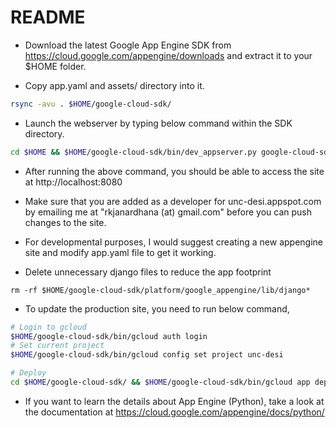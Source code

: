 README
======
* Download the latest Google App Engine SDK from https://cloud.google.com/appengine/downloads and extract it to your $HOME folder.

* Copy app.yaml and assets/ directory into it.

```bash
rsync -avu . $HOME/google-cloud-sdk/

```

* Launch the webserver by typing below command within the SDK directory.
```bash
cd $HOME && $HOME/google-cloud-sdk/bin/dev_appserver.py google-cloud-sdk
```

* After running the above command, you should be able to access the site at http://localhost:8080

* Make sure that you are added as a developer for unc-desi.appspot.com by emailing me at "rkjanardhana (at) gmail.com" before you can push changes to the site. 

* For developmental purposes, I would suggest creating a new appengine site and modify app.yaml file to get it working.

* Delete unnecessary django files to reduce the app footprint

```
rm -rf $HOME/google-cloud-sdk/platform/google_appengine/lib/django*
```

* To update the production site, you need to run below command,

```bash
# Login to gcloud
$HOME/google-cloud-sdk/bin/gcloud auth login
# Set current project
$HOME/google-cloud-sdk/bin/gcloud config set project unc-desi

# Deploy
cd $HOME/google-cloud-sdk/ && $HOME/google-cloud-sdk/bin/gcloud app deploy
```

* If you want to learn the details about App Engine (Python), take a look at the documentation at https://cloud.google.com/appengine/docs/python/

